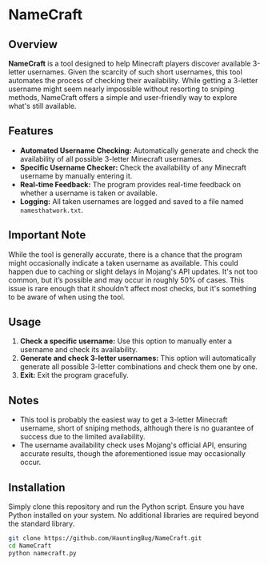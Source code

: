 # NameCraft

## Overview
**NameCraft** is a tool designed to help Minecraft players discover available 3-letter usernames. Given the scarcity of such short usernames, this tool automates the process of checking their availability. While getting a 3-letter username might seem nearly impossible without resorting to sniping methods, NameCraft offers a simple and user-friendly way to explore what's still available.

## Features
- **Automated Username Checking:** Automatically generate and check the availability of all possible 3-letter Minecraft usernames.
- **Specific Username Checker:** Check the availability of any Minecraft username by manually entering it.
- **Real-time Feedback:** The program provides real-time feedback on whether a username is taken or available.
- **Logging:** All taken usernames are logged and saved to a file named `namesthatwork.txt`.

## Important Note
While the tool is generally accurate, there is a chance that the program might occasionally indicate a taken username as available. This could happen due to caching or slight delays in Mojang's API updates. It's not too common, but it’s possible and may occur in roughly 50% of cases. This issue is rare enough that it shouldn't affect most checks, but it's something to be aware of when using the tool.

## Usage
1. **Check a specific username:** Use this option to manually enter a username and check its availability.
2. **Generate and check 3-letter usernames:** This option will automatically generate all possible 3-letter combinations and check them one by one.
3. **Exit:** Exit the program gracefully.

## Notes
- This tool is probably the easiest way to get a 3-letter Minecraft username, short of sniping methods, although there is no guarantee of success due to the limited availability.
- The username availability check uses Mojang's official API, ensuring accurate results, though the aforementioned issue may occasionally occur.

## Installation
Simply clone this repository and run the Python script. Ensure you have Python installed on your system. No additional libraries are required beyond the standard library.

```bash
git clone https://github.com/HauntingBug/NameCraft.git
cd NameCraft
python namecraft.py
